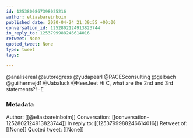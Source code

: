 ```yaml
---
id: 1253800867398025216
author: eliasbareinboim
published_date: 2020-04-24 21:39:55 +00:00
conversation_id: 1252802124913823744
in_reply_to: 1253799988246614016
retweet: None
quoted_tweet: None
type: tweet
tags:

---
```


@analisereal @autoregress @yudapearl @PACESconsulting @gelbach @guilhermejd1 @Jabaluck @HeerJeet Hi C, what are the 2nd and 3rd statements?! -E

### Metadata

Author: [[@eliasbareinboim]]
Conversation: [[conversation-1252802124913823744]]
In reply to: [[1253799988246614016]]
Retweet of: [[None]]
Quoted tweet: [[None]]
